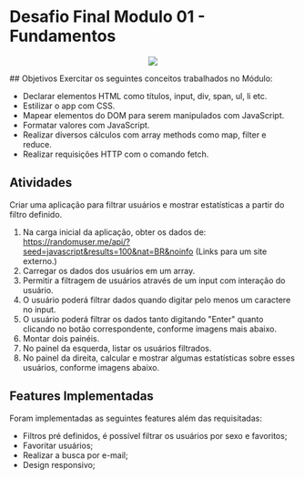 # Desafio Final Modulo 01 - Fundamentos
<p align="center">
    <img src="../../../readme/find_friend_mobile.gif" />
</p> 
## Objetivos
Exercitar os seguintes conceitos trabalhados no Módulo:

- Declarar elementos HTML como títulos, input, div, span, ul, li etc.
- Estilizar o app com CSS.
- Mapear elementos do DOM para serem manipulados com JavaScript.
- Formatar valores com JavaScript.
- Realizar diversos cálculos com array methods como map, filter e reduce.
- Realizar requisições HTTP com o comando fetch.

## Atividades
Criar uma aplicação para filtrar usuários e mostrar estatísticas a partir do filtro definido.

1. Na carga inicial da aplicação, obter os dados de: https://randomuser.me/api/?seed=javascript&results=100&nat=BR&noinfo (Links para um site externo.)
2. Carregar os dados dos usuários em um array.
3. Permitir a filtragem de usuários através de um input com interação do usuário.
4. O usuário poderá filtrar dados quando digitar pelo menos um caractere no input.
5. O usuário poderá filtrar os dados tanto digitando "Enter" quanto clicando no botão correspondente, conforme imagens mais abaixo.
6. Montar dois painéis.
7. No painel da esquerda, listar os usuários filtrados.
8. No painel da direita, calcular e mostrar algumas estatísticas sobre esses usuários, conforme imagens abaixo.

## Features Implementadas
Foram implementadas as seguintes features além das requisitadas:

- Filtros pré definidos, é possível filtrar os usuários por sexo e favoritos;
- Favoritar usuários;
- Realizar a busca por e-mail;
- Design responsivo;